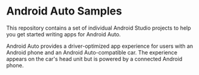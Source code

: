 Android Auto Samples
=================

This repository contains a set of individual Android Studio projects to help you get started
writing apps for Android Auto.

Android Auto provides a driver-optimized app experience for users with an Android phone
and an Android Auto-compatible car. The experience appears on the car's head unit but is
powered by a connected Android phone.
